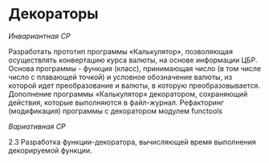 # Декораторы

*Инвариантная СР*

Разработать прототип программы «Калькулятор», позволяющая осуществлять конвертацию курса валюты, на основе информации ЦБР. Основа программы - функция (класс), принимающая число (в том числе число с плавающей точкой) и условное обозначение валюты, из которой идет преобразование и валюты, в которую преобразовывается. Дополнение программы «Калькулятор» декоратором, сохраняющий действия, которые выполняются в файл-журнал. Рефакторинг (модификация) программы с декоратором модулем functools

*Вариативная СР*

2.3 Разработка функции-декоратора, вычисляющей время выполнения декорируемой функции.
